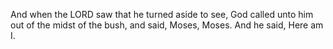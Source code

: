 And when the LORD saw that he turned aside to see, God called unto him out of the midst of the bush, and said, Moses, Moses. And he said, Here am I.

